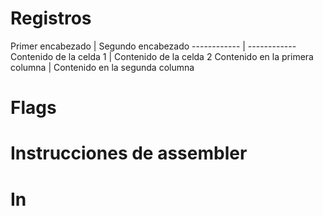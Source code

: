 

# Registros

Primer encabezado | Segundo encabezado ------------ | ------------ Contenido de la celda 1 | Contenido de la celda 2 Contenido en la primera columna | Contenido en la segunda columna


# Flags



# Instrucciones de assembler




# In